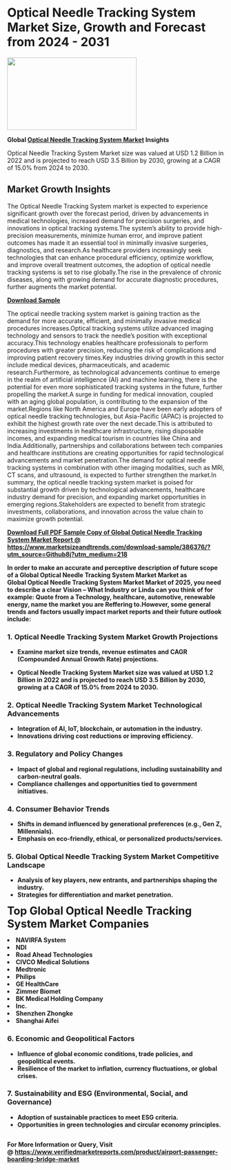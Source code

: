 <H1>Optical Needle Tracking System Market Size, Growth and Forecast from 2024 - 2031</H1><img class="aligncenter size-medium wp-image-584254" src="https://thirdeyenews.in/wp-content/uploads/2024/09/Global-Market-Research-300x168.jpeg" alt="" width="300" height="168" /><p><strong>Global&nbsp;<a href="https://www.marketsizeandtrends.com/download-sample/386376/?utm_source=Github8j?utm_medium=218">Optical Needle Tracking System Market</a> Insights</strong></p><p>Optical Needle Tracking System Market size was valued at USD 1.2 Billion in 2022 and is projected to reach USD 3.5 Billion by 2030, growing at a CAGR of 15.0% from 2024 to 2030.</p><p><h2>Market Growth Insights</h2> <p>The Optical Needle Tracking System market is expected to experience significant growth over the forecast period, driven by advancements in medical technologies, increased demand for precision surgeries, and innovations in optical tracking systems.The system’s ability to provide high-precision measurements, minimize human error, and improve patient outcomes has made it an essential tool in minimally invasive surgeries, diagnostics, and research.As healthcare providers increasingly seek technologies that can enhance procedural efficiency, optimize workflow, and improve overall treatment outcomes, the adoption of optical needle tracking systems is set to rise globally.The rise in the prevalence of chronic diseases, along with growing demand for accurate diagnostic procedures, further augments the market potential.</p> <p><strong><a href="#">Download Sample</a></strong></p> <p>The optical needle tracking system market is gaining traction as the demand for more accurate, efficient, and minimally invasive medical procedures increases.Optical tracking systems utilize advanced imaging technology and sensors to track the needle’s position with exceptional accuracy.This technology enables healthcare professionals to perform procedures with greater precision, reducing the risk of complications and improving patient recovery times.Key industries driving growth in this sector include medical devices, pharmaceuticals, and academic research.Furthermore, as technological advancements continue to emerge in the realm of artificial intelligence (AI) and machine learning, there is the potential for even more sophisticated tracking systems in the future, further propelling the market.A surge in funding for medical innovation, coupled with an aging global population, is contributing to the expansion of the market.Regions like North America and Europe have been early adopters of optical needle tracking technologies, but Asia-Pacific (APAC) is projected to exhibit the highest growth rate over the next decade.This is attributed to increasing investments in healthcare infrastructure, rising disposable incomes, and expanding medical tourism in countries like China and India.Additionally, partnerships and collaborations between tech companies and healthcare institutions are creating opportunities for rapid technological advancements and market penetration.The demand for optical needle tracking systems in combination with other imaging modalities, such as MRI, CT scans, and ultrasound, is expected to further strengthen the market.In summary, the optical needle tracking system market is poised for substantial growth driven by technological advancements, healthcare industry demand for precision, and expanding market opportunities in emerging regions.Stakeholders are expected to benefit from strategic investments, collaborations, and innovation across the value chain to maximize growth potential.</p> <p><strong><a href="#"></p><p><span class=""><strong>Download Full PDF Sample Copy of Global Optical Needle Tracking System Market Report</strong> @ <a href="https://www.marketsizeandtrends.com/download-sample/386376/?utm_source=Github8j?utm_medium=218" target="_blank">https://www.marketsizeandtrends.com/download-sample/386376/?utm_source=Github8j?utm_medium=218</a></span></p><p>In order to make an accurate and perceptive description of future scope of a Global&nbsp;Optical Needle Tracking System Market Market as Global&nbsp;Optical Needle Tracking System Market Market of 2025, you need to describe a clear Vision &ndash; What Industry or Linda can you think of for example: Quote from a Technology, healthcare, automotive, renewable energy, name the market you are Reffering to.However, some general trends and factors usually impact market reports and their future outlook include:</p><h3>1.&nbsp;<strong>Optical Needle Tracking System Market Growth Projections</strong></h3><ul><li>Examine market size trends, revenue estimates and CAGR (Compounded Annual Growth Rate) projections.</li><li><p>Optical Needle Tracking System Market size was valued at USD 1.2 Billion in 2022 and is projected to reach USD 3.5 Billion by 2030, growing at a CAGR of 15.0% from 2024 to 2030.</p></li></ul><h3>2.&nbsp;<strong>Optical Needle Tracking System Market Technological Advancements</strong></h3><ul><li>Integration of AI, IoT, blockchain, or automation in the industry.</li><li>Innovations driving cost reductions or improving efficiency.</li></ul><h3>3.&nbsp;<strong>Regulatory and Policy Changes</strong></h3><ul><li>Impact of global and regional regulations, including sustainability and carbon-neutral goals.</li><li>Compliance challenges and opportunities tied to government initiatives.</li></ul><h3>4.&nbsp;<strong>Consumer Behavior Trends</strong></h3><ul><li>Shifts in demand influenced by generational preferences (e.g., Gen Z, Millennials).</li><li>Emphasis on eco-friendly, ethical, or personalized products/services.</li></ul><h3>5.&nbsp;<strong>Global Optical Needle Tracking System Market Competitive Landscape</strong></h3><ul><li>Analysis of key players, new entrants, and partnerships shaping the industry.</li><li>Strategies for differentiation and market penetration.</li></ul><p data-pm-slice="1 1 []"><span style="color: inherit; font-family: inherit; font-size: 25px;">Top Global Optical Needle Tracking System Market Companies</span></p><div class="" data-test-id=""><p><li>NAVIRFA System</li><li> NDI</li><li> Road Ahead Technologies</li><li> CIVCO Medical Solutions</li><li> Medtronic</li><li> Philips</li><li> GE HealthCare</li><li> Zimmer Biomet</li><li> BK Medical Holding Company</li><li> Inc.</li><li> Shenzhen Zhongke</li><li> Shanghai Aifei</li></p></div><h3>6.&nbsp;<strong>Economic and Geopolitical Factors</strong></h3><ul><li>Influence of global economic conditions, trade policies, and geopolitical events.</li><li>Resilience of the market to inflation, currency fluctuations, or global crises.</li></ul><h3>7.&nbsp;<strong>Sustainability and ESG (Environmental, Social, and Governance)</strong></h3><ul><li>Adoption of sustainable practices to meet ESG criteria.</li><li>Opportunities in green technologies and circular economy principles.</li></ul><h2><strong style="font-size: 14px;">For More Information or Query, Visit @&nbsp;</strong><a style="background-color: #ffffff; font-size: 14px;" href="https://www.marketsizeandtrends.com/report/optical-needle-tracking-system-market/" target="_blank">https://www.verifiedmarketreports.com/product/airport-passenger-boarding-bridge-market</a></h2>